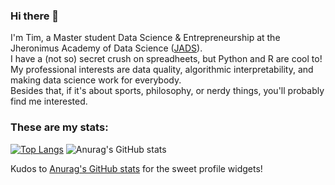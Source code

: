 ### Hi there 👋
I'm Tim, a Master student Data Science & Entrepreneurship at the Jheronimus Academy of Data Science ([JADS](https://www.jads.nl/)).  
I have a (not so) secret crush on spreadheets, but Python and R are cool to!  
My professional interests are data quality, algorithmic interpretability, and making data science work for everybody.  
Besides that, if it's about sports, philosophy, or nerdy things, you'll probably find me interested.


### These are my stats:
[![Top Langs](https://github-readme-stats.vercel.app/api/top-langs/?username=pjjongenelen&langs_count=5)](https://github.com/anuraghazra/github-readme-stats) ![Anurag's GitHub stats](https://github-readme-stats.vercel.app/api?username=pjjongenelen&show_icons=true&theme=radical)

Kudos to [Anurag's GitHub stats](https://github.com/anuraghazra/github-readme-stats) for the sweet profile widgets!
